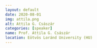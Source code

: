 ```yaml
---
layout: default
date: 2020-08-01
img: attila.png
alt: Attila G. Császár
categories: [speaker]
name: Prof. Attila G. Császár
location: Eötvös Loránd University (HU)
---
```

